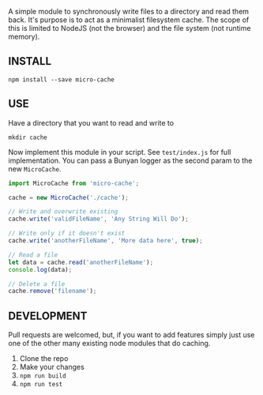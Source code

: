 A simple module to synchronously write files to a directory and read them back.  It's purpose is to act as a minimalist filesystem cache. The scope of this is limited to NodeJS (not the browser) and the file system (not runtime memory). 
                                                                                      
## INSTALL

    npm install --save micro-cache

## USE
Have a directory that you want to read and write to

    mkdir cache

Now implement this module in your script.  See ``test/index.js`` for full implementation.  You can pass a Bunyan logger as the second param to the new ``MicroCache``.

```JavaScript
import MicroCache from 'micro-cache';

cache = new MicroCache('./cache');

// Write and overwrite existing
cache.write('validFileName', 'Any String Will Do');

// Write only if it doesn't exist
cache.write('anotherFileName', 'More data here', true);

// Read a file
let data = cache.read('anotherFileName');
console.log(data);

// Delete a file
cache.remove('filename');
```

## DEVELOPMENT
Pull requests are welcomed, but, if you want to add features simply just use one of the other many existing node modules that do caching.  

1. Clone the repo
2. Make your changes
3. ``npm run build``
4. ``npm run test``
